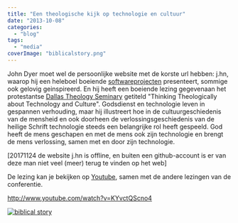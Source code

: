 ```yaml
---
title: "Een theologische kijk op technologie en cultuur"
date: "2013-10-08"
categories: 
  - "blog"
tags: 
  - "media"
coverImage: "biblicalstory.png"
---
```


John Dyer moet wel de persoonlijke website met de korste url hebben: j.hn, waarop hij een heleboel boeiende [softwareprojecten](https://github.com/johndyer) presenteert, sommige ook gelovig geinspireerd. En hij heeft een boeiende lezing gegevenaan het protestantse [Dallas Theology Seminary](http://www.dts.edu/about/doctrinalstatement/ "Dallas Theology Seminary") getiteld "Thinking Theologically about Technology and Culture". Godsdienst en technologie leven in gespannen verhouding, maar hij illustreert hoe in de cultuurgeschiedenis van de mensheid en ook doorheen de verlossingsgeschiedenis van de heilige Schrift technologie steeds een belangrijke rol heeft gespeeld. God heeft de mens geschapen en met de mens ook zijn technologie en brengt de mens verlossing, samen met en door zijn technologie.

\[20171124 de website j.hn is offline, en buiten een github-account is er van deze man niet veel (meer) terug te vinden op het web\]

De lezing kan je bekijken op [Youtube](http://www.youtube.com/watch?v=KYvctQScno4 "Thinking Theologically about Technology and Culture"), samen met de andere lezingen van de conferentie.

http://www.youtube.com/watch?v=KYvctQScno4

[![biblical story](/wp-content/uploads/2014/12/biblicalstory.png?w=450)](/wp-content/uploads/2014/12/biblicalstory.png)
